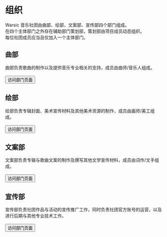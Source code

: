 # 组织
Warsic 音乐社团由曲部、绘部、文案部、宣传部四个部门组成。  
在四个主体部门之外存在辅助部门策划部，策划部由项目成员动态组织。  
每位社团成员应当且仅加入一个主体部门。  

## 曲部
曲部负责歌曲的制作以及提供音乐专业相关的支持，成员由曲师/音乐人组成。  
<br>
<a href="music-depart.md">
    <button style="@import url(/styles/btn.css);" class="btnDepart" name="button">访问部门页面</button>
</a>

## 绘部
绘部负责专辑封面、美术宣传材料及其他美术资源的制作，成员由画师/美工组成。  
<br>
<a href="illust-depart.md">
    <button style="@import url(/styles/btn.css);" class="btnDepart" name="button">访问部门页面</button>
</a>

## 文案部
文案部负责专辑与歌曲文案的制作及撰写其他文学宣传材料，成员由词作/文手组成。  
<br>
<a href="liter-depart.md">
    <button style="@import url(/styles/btn.css);" class="btnDepart" name="button">访问部门页面</button>
</a>

## 宣传部
宣传部负责社团作品与活动的宣传推广工作，同时负责社团官方账号的运营，以及进行后期与其他专业技术工作。  
<br>
<a href="conduct-depart.md">
    <button style="@import url(/styles/btn.css);" class="btnDepart" name="button">访问部门页面</button>
</a>
